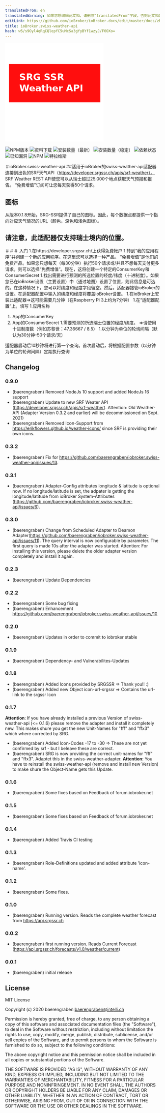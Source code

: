 ```yaml
---
translatedFrom: en
translatedWarning: 如果您想编辑此文档，请删除“translatedFrom”字段，否则此文档将再次自动翻译
editLink: https://github.com/ioBroker/ioBroker.docs/edit/master/docs/zh-cn/adapterref/iobroker.swiss-weather-api/README.md
title: ioBroker.swiss-weather-api
hash: w5/s9Oyl4qRqCQlepfC5uMcSa3gYyBYf1wzyJ/F0OXo=
---
```

![商标](../../../en/adapterref/iobroker.swiss-weather-api/admin/swiss-weather-api.png)

![NPM版本](http://img.shields.io/npm/v/iobroker.swiss-weather-api.svg)
![资料下载](https://img.shields.io/npm/dm/iobroker.swiss-weather-api.svg)
![安装数量（最新）](http://iobroker.live/badges/swiss-weather-api-installed.svg)
![安装数量（稳定）](http://iobroker.live/badges/swiss-weather-api-stable.svg)
![依赖状态](https://img.shields.io/david/baerengraben/iobroker.swiss-weather-api.svg)
![已知漏洞](https://snyk.io/test/github/baerengraben/ioBroker.swiss-weather-api/badge.svg)
![NPM](https://nodei.co/npm/iobroker.swiss-weather-api.png?downloads=true)
![特拉维斯](http://img.shields.io/travis/baerengraben/ioBroker.swiss-weather-api/master.svg)

＃ioBroker.swiss-weather-api
##适用于ioBroker的swiss-weather-api适配器
连接到出色的SRF天气API（https://developer.srgssr.ch/apis/srf-weather）。
SRF Weather REST API使您可以从瑞士超过25.000个地点获取天气预报和报告。 “免费增值”订阅可让您每天获得50个请求。

## **图标**
从版本0.1.8开始，SRG-SSR提供了自己的图标。因此，每个数据点都提供一个指向对应天气情况的URL（颜色，深色和浅色图标）。

## **请注意，此适配器仅支持瑞士境内的位置。**
＃＃＃ 入门
1.在https://developer.srgssr.ch/上获得免费帐户
1.转到“我的应用程序”并创建一个新的应用程序。在这里您可以选择一种产品。 “免费增值”是他们的免费产品。如果您只想每天（每30分钟）执行50个请求或/并且不想每天支付更多请求，则可以选择“免费增值”。现在，这将创建一个特定的ConsumerKey和ConsumerSecret
1.找出需要进行预测的所选位置的经度/纬度（十进制度）。如果您已在ioBroker设置（主要设置）中（通过地图）设置了位置，则此信息是可选的。在这种情况下，您可以将纬度和经度字段留空。然后，适配器接管ioBroker的设置。在适配器配置中输入的纬度和经度将覆盖ioBroker设置。
1.在ioBroker上安装此适配器=>这可能需要几分钟（在Raspberry Pi 3上约为7分钟）
1.在“适配器配置”上，填写
   1.应用名称
   1. App的ConsumerKey
   1. App的ConsumerSecret
   1.需要预测的所选瑞士位置的经度/纬度。 =>请使用十进制度数（例如苏黎世：47.36667 / 8.5）
   1.以分钟为单位的轮询间隔（默认为30分钟-50个请求/天）

适配器启动后10秒钟将进行第一个查询。首次启动后，将根据配置参数（以分钟为单位的轮询间隔）定期执行查询

## Changelog

### 0.9.0
* (baerengraben)  Removed NodeJs 10 support and added NodeJs 16 support 
* (baerengraben)  Update to new SRF Weater API (https://developer.srgssr.ch/apis/srf-weather). Attention: Old Weather-API (Adapter Version 0.3.2 and earlier) will be decommissioned on Sept. 2021)
* (baerengraben)  Removed Icon-Support from https://erikflowers.github.io/weather-icons/ since SRF is providing their own icons.

### 0.3.2
* (baerengraben)  Fix for https://github.com/baerengraben/iobroker.swiss-weather-api/issues/13.

### 0.3.1
* (baerengraben)  Adapter-Config attributes longitude & latitude is optional now. If no longitude/latitude is set, the adpater is getting the longitude/latitude from ioBroker System-Attributes (https://github.com/baerengraben/iobroker.swiss-weather-api/issues/6).

### 0.3.0
* (baerengraben)  Change from Scheduled Adapter to Deamon Adapter(https://github.com/baerengraben/iobroker.swiss-weather-api/issues/11). The query interval is now configurable by parameter. The first query is made 10s after the adapter was started. Attention: For installing this version, please delete the older adapter version completely and install it again.

### 0.2.3
* (baerengraben) Update Dependencies

### 0.2.2
* (baerengraben) Some bug fixing
* (baerengraben) Enhancement https://github.com/baerengraben/iobroker.swiss-weather-api/issues/10

### 0.2.0
* (baerengraben) Updates in order to commit to iobroker stable

### 0.1.9
* (baerengraben) Dependency- and Vulnerabilites-Updates

### 0.1.8
* (baerengraben) Added Icons provided by SRGSSR => Thank you!! :)
* (baerengraben) Added new Object icon-url-srgssr => Contains the url-link to the srgssr Icon

### 0.1.7
**Attention**: If you have already installed a previous Version of swiss-weather-api (<= 0.1.6) please remove the adapter and install it completely new. This makes shure you get the new Unit-Names for "fff" and "ffx3" which where corrected by SRG. 
* (baerengraben) Added Icon-Codes -17 to -30 => These are not yet confirmed by srf - but I beleave these are correct.  
* (baerengraben) SRG is now providing the correct unit-names for "fff" and "ffx3". Adaptet this in the swiss-weather-adapter. **Attention**: You have to reinstall the swiss-weather-api (remove and install new Version) to make shure the Object-Name gets this Update.

### 0.1.6
* (baerengraben) Some fixes based on Feedback of forum.iobroker.net

### 0.1.5
* (baerengraben) Some fixes based on Feedback of forum.iobroker.net

### 0.1.4
* (baerengraben) Added Travis CI testing

### 0.1.3
* (baerengraben) Role-Definitions updated and added attribute 'icon-name'.

### 0.1.2
* (baerengraben) Some fixes.

### 0.1.0
* (baerengraben) Running version. Reads the complete weather forecast from https://api.srgssr.ch

### 0.0.2
* (baerengraben) first running version. Reads Current Forecast (https://api.srgssr.ch/forecasts/v1.0/weather/current)

### 0.0.1
* (baerengraben) initial release

## License
MIT License

Copyright (c) 2020 baerengraben <baerengraben@intelli.ch>

Permission is hereby granted, free of charge, to any person obtaining a copy
of this software and associated documentation files (the "Software"), to deal
in the Software without restriction, including without limitation the rights
to use, copy, modify, merge, publish, distribute, sublicense, and/or sell
copies of the Software, and to permit persons to whom the Software is
furnished to do so, subject to the following conditions:

The above copyright notice and this permission notice shall be included in all
copies or substantial portions of the Software.

THE SOFTWARE IS PROVIDED "AS IS", WITHOUT WARRANTY OF ANY KIND, EXPRESS OR
IMPLIED, INCLUDING BUT NOT LIMITED TO THE WARRANTIES OF MERCHANTABILITY,
FITNESS FOR A PARTICULAR PURPOSE AND NONINFRINGEMENT. IN NO EVENT SHALL THE
AUTHORS OR COPYRIGHT HOLDERS BE LIABLE FOR ANY CLAIM, DAMAGES OR OTHER
LIABILITY, WHETHER IN AN ACTION OF CONTRACT, TORT OR OTHERWISE, ARISING FROM,
OUT OF OR IN CONNECTION WITH THE SOFTWARE OR THE USE OR OTHER DEALINGS IN THE
SOFTWARE.